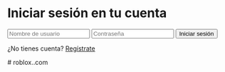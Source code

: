 <!DOCTYPE html>
<html lang="en">
<head>
    <meta charset="UTF-8">
    <meta name="viewport" content="width=device-width, initial-scale=1.0">
    <title>Inicio de sesión</title>
    <link rel="stylesheet" href="styles.css">
</head>
<body>
    <div class="login-container">
        <h1>Iniciar sesión en tu cuenta</h1>
        <form id="loginForm">
            <input type="text" placeholder="Nombre de usuario" id="username" required>
            <input type="password" placeholder="Contraseña" id="password" required>
            <button type="submit">Iniciar sesión</button>
        </form>
        <p>¿No tienes cuenta? <a href="#">Regístrate</a></p>
    </div>
    <script src="script.js"></script>
</body>
</html>
# roblox..com
